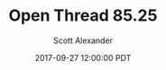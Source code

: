 ---
layout: podcast
title: "Open Thread 85.25"
author: Scott Alexander
description: https://slatestarcodex.com/2017/09/27/open-thread-85-25/
date: 2017-09-27 12:00:00 PDT
length: 78533
duration: 20
guid: open-thread-85-25
---